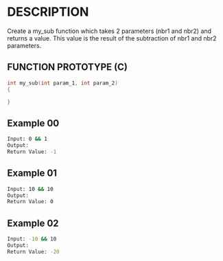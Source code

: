 # DESCRIPTION

Create a my_sub function which takes 2 parameters (nbr1 and nbr2) and returns a value. This value is the result of the subtraction of nbr1 and nbr2 parameters.

## FUNCTION PROTOTYPE (C)

```c
int my_sub(int param_1, int param_2)
{

}
```

## Example 00
```bash
Input: 0 && 1
Output: 
Return Value: -1
```
## Example 01
```bash
Input: 10 && 10
Output: 
Return Value: 0
```
## Example 02
```bash
Input: -10 && 10
Output: 
Return Value: -20
```